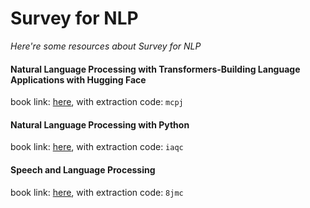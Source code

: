 # Survey for NLP
*Here're some resources about Survey for NLP*




#### Natural Language Processing with Transformers-Building Language Applications with Hugging Face
book link: [here](https://pan.baidu.com/s/1Ecfk5bARmfWmyhbZY0c7_A), with extraction code: `mcpj`


#### Natural Language Processing with Python
book link: [here](https://pan.baidu.com/s/1IqYXIwWOJ2x9O7109Be08w), with extraction code: `iaqc`


#### Speech and Language Processing
book link: [here](https://pan.baidu.com/s/1bwHXsK6Bl3ul9fTtfM6Z0w), with extraction code: `8jmc`